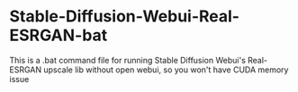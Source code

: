 # Stable-Diffusion-Webui-Real-ESRGAN-bat
This is a .bat command file for running Stable Diffusion Webui's Real-ESRGAN upscale lib without open webui, so you won't have CUDA memory issue
